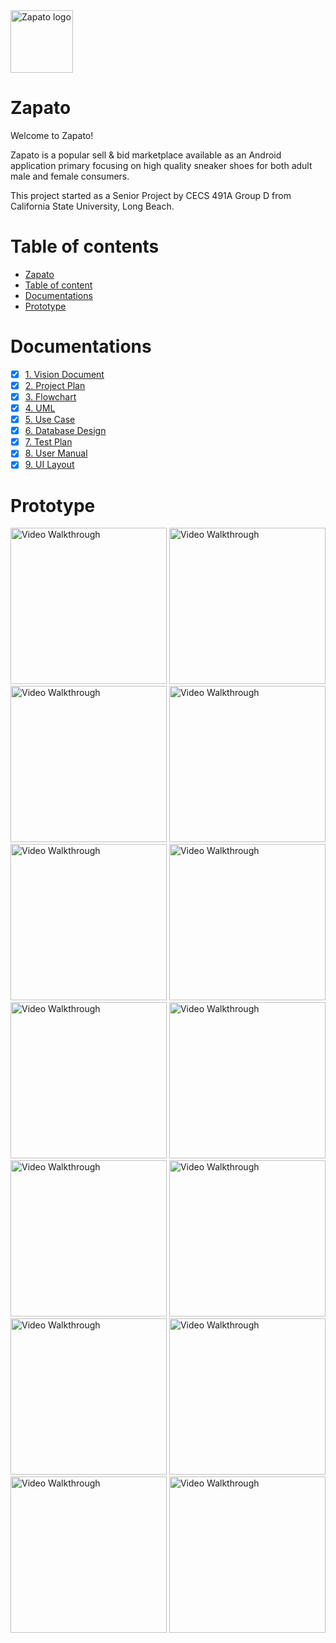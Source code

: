 <img src="https://github.com/AnimeMei/Zapato/blob/master/Logo/zapato_logo.jpg" alt="Zapato logo" height="100" >

Zapato
======

Welcome to Zapato!

Zapato is a popular sell & bid marketplace available as an Android application primary focusing on high quality sneaker shoes for both adult male and female consumers. 

This project started as a Senior Project by CECS 491A Group D from California State University, Long Beach.

Table of contents
=================

  * [Zapato](#zapato)
  * [Table of content](#table-of-contents)
  * [Documentations](#documentations)
  * [Prototype](#prototype)
 

Documentations
==============

- [x] [1. Vision Document](https://github.com/AnimeMei/Zapato/blob/master/Documentations/1.%20Vision%20Document%20-%20Zapato.pdf)
- [x] [2. Project Plan](https://github.com/AnimeMei/Zapato/blob/master/Documentations/2.%20Project%20Plan%20-%20Zapato.pdf)
- [x] [3. Flowchart](https://github.com/AnimeMei/Zapato/blob/master/Documentations/3.%20Flowchart%20-%20Zapato.pdf)
- [x] [4. UML](https://github.com/AnimeMei/Zapato/blob/master/Documentations/4.%20UML%20-%20Zapato.pdf)
- [x] [5. Use Case](https://github.com/AnimeMei/Zapato/blob/master/Documentations/5.%20Use%20Case%20-%20Zapato.pdf)
- [x] [6. Database Design](https://github.com/AnimeMei/Zapato/blob/master/Documentations/6.%20Database%20Design%20-%20Zapato.pdf)
- [x] [7. Test Plan](https://github.com/AnimeMei/Zapato/blob/master/Documentations/7.%20Test%20Plan%20-%20Zapato.pdf)
- [x] [8. User Manual ](https://github.com/AnimeMei/Zapato/blob/master/Documentations/8.%20User%20Manual%20-%20Zapato.pdf)
- [x] [9. UI Layout](https://github.com/AnimeMei/Zapato/blob/master/Documentations/9.%20UI%20Layout%20-%20Zapato.pdf)

Prototype
==========
<img src='https://github.com/ZhipengMei/Zapato/blob/master/UI/artboards/2.1%20Login.png' title='Video Walkthrough' width='250' alt='Video Walkthrough' />

<img src='https://github.com/ZhipengMei/Zapato/blob/master/UI/artboards/2.2%20Register.png' title='Video Walkthrough' width='250' alt='Video Walkthrough' />

<img src='https://github.com/ZhipengMei/Zapato/blob/master/UI/artboards/3.1%20Home%20-%20Trending.png' title='Video Walkthrough' width='250' alt='Video Walkthrough' />

<img src='https://github.com/ZhipengMei/Zapato/blob/master/UI/artboards/4.1%20Product%20Detail%20-%20Buy%20Now.png' title='Video Walkthrough' width='250' alt='Video Walkthrough' />

<img src='https://github.com/ZhipengMei/Zapato/blob/master/UI/artboards/4.2%20Product%20Detail%20-%20Image%20Scroll.png' title='Video Walkthrough' width='250' alt='Video Walkthrough' />

<img src='https://github.com/ZhipengMei/Zapato/blob/master/UI/artboards/4.3%20Product%20Detail%20-%20Purchase.png' title='Video Walkthrough' width='250' alt='Video Walkthrough' />

<img src='https://github.com/ZhipengMei/Zapato/blob/master/UI/artboards/5.1%20User%20Profile%20-%20Current%20Listings.png' title='Video Walkthrough' width='250' alt='Video Walkthrough' />

<img src='https://github.com/ZhipengMei/Zapato/blob/master/UI/artboards/5.2%20User%20Profile%20-%20Past%20Listings.png' title='Video Walkthrough' width='250' alt='Video Walkthrough' />

<img src='https://github.com/ZhipengMei/Zapato/blob/master/UI/artboards/5.3%20User%20Profiles%20-%20Feedback.png' title='Video Walkthrough' width='250' alt='Video Walkthrough' />

<img src='https://github.com/ZhipengMei/Zapato/blob/master/UI/artboards/6.1%20Create%20Listing.png' title='Video Walkthrough' width='250' alt='Video Walkthrough' />

<img src='https://github.com/ZhipengMei/Zapato/blob/master/UI/artboards/6.2%20Create%20Listing%20-%20Information.png' title='Video Walkthrough' width='250' alt='Video Walkthrough' />

<img src='https://github.com/ZhipengMei/Zapato/blob/master/UI/artboards/6.3%20Create%20Listing%20-%20Pricing.png' title='Video Walkthrough' width='250' alt='Video Walkthrough' />

<img src='https://github.com/ZhipengMei/Zapato/blob/master/UI/artboards/6.4%20Create%20Listing%20-%20Review.png' title='Video Walkthrough' width='250' alt='Video Walkthrough' />

<img src='https://github.com/ZhipengMei/Zapato/blob/master/UI/artboards/X%20User%20Profile%20-%20Favorites%20%5Bmove%20to%20main%20page%5D.png' title='Video Walkthrough' width='250' alt='Video Walkthrough' />































<!---
## User Stories

The following **required** functionality is complete:
- [x] Card class
- [x] Gameplay interface
- [x] Match making system
- [x] Roll Dice
- [x] Draw Illuminnati Card
- [x] Actions Menu
- [x] virtually sharing same deck of cards
- [x] data persistence


The following **optional** features are implemented:
- [x] User can create account
- [x] In game chat feature
- [x] Launch screen
- [x] Log out user account


The following **additional** features are implemented:
- [x] In game music
- [x] Customize personal profile
- [x] Loading aniamtion

## Video Walkthrough 

Here's a walkthrough of implemented user stories:

 <img src='https://github.com/ZhipengMei/Zapato/blob/master/Logo/zapato_gif.gif' title='Video Walkthrough' width='' alt='Video Walkthrough' />

GIF created with [LiceCap](http://www.cockos.com/licecap/). 

## Notes

Describe any challenges encountered while building the app.
- Poor team communication. 
- Lack of knowledge to install Firebase Server Java SDk
- Unfamiliar with graphics and animation creation in Java

## Rulebook
[Illuminati game rule](http://www.sjgames.com/illuminati/img/illuminati_rules.pdf)

## Team Contribution Effort Chart

|  Document |  Zhipeng Mei | Patrapee Pongtana   | Darrian Bezayiff  |   |
|---|---|---|---|---|
|  Vision Doc   |  33% | 33% | 33% |   |
|  Project Plan |  33% | 33% | 33% |   |
|  FlowChart    | 100% | x   | x   |   |
|  UML          | x    |100% | x   |   |
|  Use Case     | x    |100% | x   |   |
|  Test Case    | x    |100% | x   |   |
|  User Manual  | 100% | x   | x   |   |
|  Coding Part  | 90%  |10%  | x   |   |

[//]: <> (|  Coding Part  | 90%  |10%  | x   |   |)

## Tools

- Eclipse Neon.3 (4.6.3)
- Scene Builder - Gluon 8.2.0
- Firebase 


## License

    Copyright [2017] [Team Deluxe]

    Licensed under the Apache License, Version 2.0 (the "License");
    you may not use this file except in compliance with the License.
    You may obtain a copy of the License at

        http://www.apache.org/licenses/LICENSE-2.0

    Unless required by applicable law or agreed to in writing, software
    distributed under the License is distributed on an "AS IS" BASIS,
    WITHOUT WARRANTIES OR CONDITIONS OF ANY KIND, either express or implied.
    See the License for the specific language governing permissions and
    limitations under the License.
    -->
